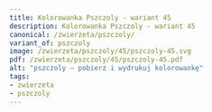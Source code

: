 ```yaml
---
title: Kolorowanka Pszczoly - wariant 45
description: Kolorowanka Pszczoly - wariant 45
canonical: /zwierzeta/pszczoly/
variant_of: pszczoly
image: /zwierzeta/pszczoly/45/pszczoly-45.svg
pdf: /zwierzeta/pszczoly/45/pszczoly-45.pdf
alt: "pszczoly – pobierz i wydrukuj kolorowankę"
tags:
- zwierzeta
- pszczoly
---
```


